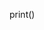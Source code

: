 print()
<!---
JacobAlexanderWynn/JacobAlexanderWynn is a ✨ special ✨ repository because its `README.md` (this file) appears on your GitHub profile.
You can click the Preview link to take a look at your changes.
--->
